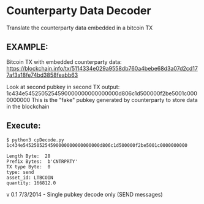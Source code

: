 Counterparty Data Decoder
=========================

Translate the counterparty data embedded in a bitcoin TX

EXAMPLE:
--------
Bitcoin TX with embedded counterparty data:
https://blockchain.info/tx/5114334e029a9558db760a4bebe68d3a07d2cd177af3a18fe74bd3858feabb63

Look at second pubkey in second TX output: 1c434e5452505254590000000000000000d806c1d500000f2be5001c0000000000
This is the "fake" pubkey generated by counterparty to store data in the blockchain

Execute:
--------

```
$ python3 cpDecode.py 1c434e5452505254590000000000000000d806c1d500000f2be5001c0000000000

Length Byte:  28
Prefix Bytes:  b'CNTRPRTY'
TX type Byte:  0
type: send
asset_id: LTBCOIN
quantity: 166812.0
```

v 0.1 7/3/2014 - Single pubkey decode only (SEND messages)

